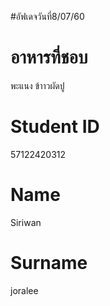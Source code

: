 ﻿#อัฟเดจวันที่8/07/60
# อาหารที่ชอบ 
พะแนง ข้าาวผัดปู
# Student ID
57122420312
# Name 
Siriwan
# Surname
joralee
